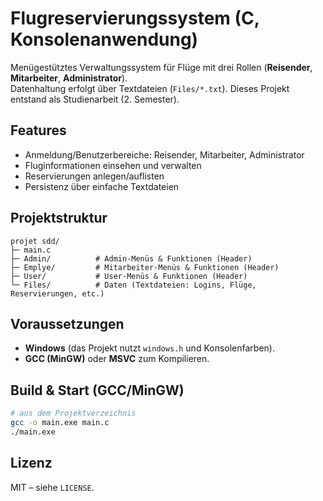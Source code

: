 # Flugreservierungssystem (C, Konsolenanwendung)

Menügestütztes Verwaltungssystem für Flüge mit drei Rollen (**Reisender**, **Mitarbeiter**, **Administrator**).  
Datenhaltung erfolgt über Textdateien (`Files/*.txt`). Dieses Projekt entstand als Studienarbeit (2. Semester).

## Features
- Anmeldung/Benutzerbereiche: Reisender, Mitarbeiter, Administrator
- Fluginformationen einsehen und verwalten
- Reservierungen anlegen/auflisten
- Persistenz über einfache Textdateien

## Projektstruktur
```
projet sdd/
├─ main.c
├─ Admin/          # Admin-Menüs & Funktionen (Header)
├─ Emplye/         # Mitarbeiter-Menüs & Funktionen (Header)
├─ User/           # User-Menüs & Funktionen (Header)
└─ Files/          # Daten (Textdateien: Logins, Flüge, Reservierungen, etc.)
```

## Voraussetzungen
- **Windows** (das Projekt nutzt `windows.h` und Konsolenfarben).
- **GCC (MinGW)** oder **MSVC** zum Kompilieren.

## Build & Start (GCC/MinGW)
```bash
# aus dem Projektverzeichnis
gcc -o main.exe main.c
./main.exe
```

## Lizenz
MIT – siehe `LICENSE`.
